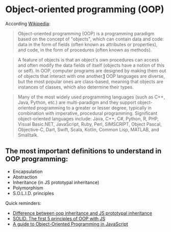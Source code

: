 # Object-oriented programming (OOP)
According [Wikipedia][1]:

[1]: <https://en.wikipedia.org/wiki/Object-oriented_programming>

> Object-oriented programming (OOP) is a programming paradigm based on the concept of "objects", which can contain data and code: data in the form of fields (often known as attributes or properties), and code, in the form of procedures (often known as methods).

> A feature of objects is that an object's own procedures can access and often modify the data fields of itself (objects have a notion of this or self). In OOP, computer programs are designed by making them out of objects that interact with one another.[1][2] OOP languages are diverse, but the most popular ones are class-based, meaning that objects are instances of classes, which also determine their types.

> Many of the most widely used programming languages (such as C++, Java, Python, etc.) are multi-paradigm and they support object-oriented programming to a greater or lesser degree, typically in combination with imperative, procedural programming. Significant object-oriented languages include: Java, C++, C#, Python, R, PHP, Visual Basic.NET, JavaScript, Ruby, Perl, SIMSCRIPT, Object Pascal, Objective-C, Dart, Swift, Scala, Kotlin, Common Lisp, MATLAB, and Smalltalk.

## The most important definitions to understand in OOP programming:
 - Encapsulation
 - Abstraction
 - Inheritance (in JS prototypal inheritance)
 - Polymorphism
 - S.O.L.I.D. principles

Quick reminders:
 - [Difference between oop inheritance and JS prototypal inheritance][2]
 - [SOLID. The first 5 principles of OOP with JS][3]
 - [A guide to Object-Oriented Programming in JavaScript][4]


[2]: <https://medium.com/javascript-scene/master-the-javascript-interview-what-s-the-difference-between-class-prototypal-inheritance-e4cd0a7562e9>
[3]: <https://medium.com/@cramirez92/s-o-l-i-d-the-first-5-priciples-of-object-oriented-design-with-javascript-790f6ac9b9fa>
[4]: <https://betterprogramming.pub/object-oriented-programming-in-javascript-b3bda28d3e81>
